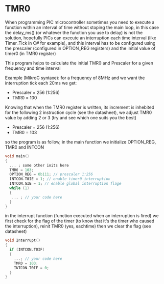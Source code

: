 # TMR0
When programming PIC microcontroller sometimes you need to execute a function within an interval of time without stoping the main loop, in this case the delay_ms() (or whatever the function you use to delay) is not the solution, hopefully PICs can execute an interruption each time interval (like Timer_Tick in C# for example), and this interval has to be configured using the prescaler (configured in OPTION_REG registers) and the initial value of timer0 (in TMR0 register)

This program helps to calculate the initial TMR0 and Prescaler for a given frequency and time interval


Example (MikroC syntaxe): 
for a frequency of 8MHz and we want the interruption tick each 20ms we get:
* Prescaler = 256 (1:256)
* TMR0 = 100

Knowing that when the TMR0 register is written, its increment is inhebited for the following 2 instruction cycle (see the datasheet), we adjust TMR0 value by adding 2 or 3 (try and see which one suits you the best)
* Prescaler = 256 (1:256)
* TMR0 = 103

so the program is as follow, in the main function we initialize OPTION_REG, TMR0 and INTCON
```c
void main()
{
  ... ; some other inits here
  TMR0 = 103;
  OPTION_REG = 0b111; // prescaler 1:256
  INTCON.T0IE = 1; // enable timer0 interruption
  INTCON.GIE = 1; // enable global interruption flage
  while (1)
  {
   ... ; // your code here
  }
}
```
in the interrupt function (function executed when an interruption is fired) we first check for the flag of the timer (to know that it's the timer who caused the interruption), reinit TMR0 (yes, eachtime) then we clear the flag (see datasheet)
```c
void Interrupt()
{
  if (INTCON.T0IF)
  {
    ...; // your code here
    TMR0 = 103;
    INTCON.T0IF = 0;
  }
}
```

